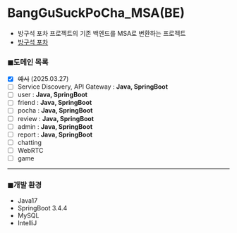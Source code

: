 # BangGuSuckPoCha_MSA(BE)

- 방구석 포차 프로젝트의 기존 백엔드를 MSA로 변환하는 프로젝트
- [방구석 포차](https://github.com/Isanghada/BangGuSuckPoCha)

### ◼도메인 목록

- [x] ~~예시~~ (2025.03.27)
- [ ] Service Discovery, API Gateway : **Java, SpringBoot**
- [ ] user : **Java, SpringBoot**
- [ ] friend : **Java, SpringBoot**
- [ ] pocha : **Java, SpringBoot**
- [ ] review : **Java, SpringBoot**
- [ ] admin : **Java, SpringBoot**
- [ ] report : **Java, SpringBoot**
- [ ] chatting
- [ ] WebRTC
- [ ] game

---

### ◼개발 환경
- Java17 
- SpringBoot 3.4.4
- MySQL
- IntelliJ